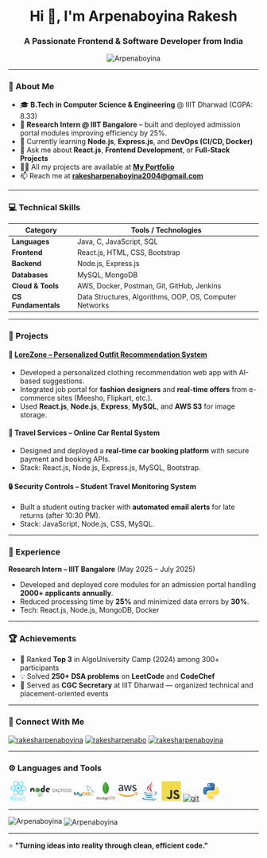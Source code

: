 <h1 align="center">Hi 👋, I'm Arpenaboyina Rakesh</h1>
<h3 align="center">A Passionate Frontend & Software Developer from India</h3>

<p align="center">
  <img src="https://komarev.com/ghpvc/?username=Arpenaboyina&label=Profile%20views&color=0e75b6&style=flat" alt="Arpenaboyina" />
</p>

---

### 🌟 About Me
- 🎓 **B.Tech in Computer Science & Engineering** @ IIIT Dharwad (CGPA: 8.33)  
- 💼 **Research Intern @ IIIT Bangalore** – built and deployed admission portal modules improving efficiency by 25%.
- 🌱 Currently learning **Node.js**, **Express.js**, and **DevOps (CI/CD, Docker)**
- 💬 Ask me about **React.js**, **Frontend Development**, or **Full-Stack Projects**
- 👨‍💻 All my projects are available at [**My Portfolio**](https://portfolio-website-iota-plum.vercel.app/)
- 📫 Reach me at **rakesharpenaboyina2004@gmail.com**

---

### 💻 Technical Skills

| Category | Tools / Technologies |
|-----------|----------------------|
| **Languages** | Java, C, JavaScript, SQL |
| **Frontend** | React.js, HTML, CSS, Bootstrap |
| **Backend** | Node.js, Express.js |
| **Databases** | MySQL, MongoDB |
| **Cloud & Tools** | AWS, Docker, Postman, Git, GitHub, Jenkins |
| **CS Fundamentals** | Data Structures, Algorithms, OOP, OS, Computer Networks |

---

### 🚀 Projects

#### 🧥 [LoreZone – Personalized Outfit Recommendation System](https://github.com/Arpenaboyina/LoreZone)
- Developed a personalized clothing recommendation web app with AI-based suggestions.
- Integrated job portal for **fashion designers** and **real-time offers** from e-commerce sites (Meesho, Flipkart, etc.).
- Used **React.js**, **Node.js**, **Express**, **MySQL**, and **AWS S3** for image storage.

#### 🧳 Travel Services – Online Car Rental System
- Designed and deployed a **real-time car booking platform** with secure payment and booking APIs.
- Stack: React.js, Node.js, Express.js, MySQL, Bootstrap.

#### 🔒 Security Controls – Student Travel Monitoring System
- Built a student outing tracker with **automated email alerts** for late returns (after 10:30 PM).
- Stack: JavaScript, Node.js, CSS, MySQL.

---

### 💼 Experience

**Research Intern – IIIT Bangalore** (May 2025 – July 2025)  
- Developed and deployed core modules for an admission portal handling **2000+ applicants annually**.  
- Reduced processing time by **25%** and minimized data errors by **30%**.  
- Tech: React.js, Node.js, MongoDB, Docker

---

### 🏆 Achievements
- 🥇 Ranked **Top 3** in AlgoUniversity Camp (2024) among 300+ participants  
- 💡 Solved **250+ DSA problems** on **LeetCode** and **CodeChef**  
- 👔 Served as **CGC Secretary** at IIIT Dharwad — organized technical and placement-oriented events  

---

### 🤝 Connect With Me

<p align="left">
<a href="https://www.linkedin.com/in/rakesharpenaboyina/" target="_blank"><img align="center" src="https://raw.githubusercontent.com/rahuldkjain/github-profile-readme-generator/master/src/images/icons/Social/linked-in-alt.svg" alt="rakesharpenaboyina" height="30" width="40" /></a>
<a href="https://www.codechef.com/users/rakesharpenabo" target="_blank"><img align="center" src="https://cdn.jsdelivr.net/npm/simple-icons@3.1.0/icons/codechef.svg" alt="rakesharpenabo" height="30" width="40" /></a>
<a href="https://leetcode.com/rakesharpenaboyina/" target="_blank"><img align="center" src="https://raw.githubusercontent.com/rahuldkjain/github-profile-readme-generator/master/src/images/icons/Social/leet-code.svg" alt="rakesharpenaboyina" height="30" width="40" /></a>
</p>

---

### ⚙️ Languages and Tools
<p align="left">
<a href="https://reactjs.org/" target="_blank"><img src="https://raw.githubusercontent.com/devicons/devicon/master/icons/react/react-original-wordmark.svg" alt="react" width="40" height="40"/></a>
<a href="https://nodejs.org" target="_blank"><img src="https://raw.githubusercontent.com/devicons/devicon/master/icons/nodejs/nodejs-original-wordmark.svg" alt="nodejs" width="40" height="40"/></a>
<a href="https://expressjs.com" target="_blank"><img src="https://raw.githubusercontent.com/devicons/devicon/master/icons/express/express-original-wordmark.svg" alt="express" width="40" height="40"/></a>
<a href="https://www.mysql.com/" target="_blank"><img src="https://raw.githubusercontent.com/devicons/devicon/master/icons/mysql/mysql-original-wordmark.svg" alt="mysql" width="40" height="40"/></a>
<a href="https://www.mongodb.com/" target="_blank"><img src="https://raw.githubusercontent.com/devicons/devicon/master/icons/mongodb/mongodb-original-wordmark.svg" alt="mongodb" width="40" height="40"/></a>
<a href="https://aws.amazon.com" target="_blank"><img src="https://raw.githubusercontent.com/devicons/devicon/master/icons/amazonwebservices/amazonwebservices-original-wordmark.svg" alt="aws" width="40" height="40"/></a>
<a href="https://www.java.com" target="_blank"><img src="https://raw.githubusercontent.com/devicons/devicon/master/icons/java/java-original.svg" alt="java" width="40" height="40"/></a>
<a href="https://developer.mozilla.org/en-US/docs/Web/JavaScript" target="_blank"><img src="https://raw.githubusercontent.com/devicons/devicon/master/icons/javascript/javascript-original.svg" alt="javascript" width="40" height="40"/></a>
<a href="https://git-scm.com/" target="_blank"><img src="https://www.vectorlogo.zone/logos/git-scm/git-scm-icon.svg" alt="git" width="40" height="40"/></a>
<a href="https://www.python.org" target="_blank"><img src="https://raw.githubusercontent.com/devicons/devicon/master/icons/python/python-original.svg" alt="python" width="40" height="40"/></a>
</p>

---

<p><img align="left" src="https://github-readme-stats.vercel.app/api/top-langs?username=Arpenaboyina&show_icons=true&locale=en&layout=compact" alt="Arpenaboyina" /></p>
<p>&nbsp;<img align="center" src="https://github-readme-stats.vercel.app/api?username=Arpenaboyina&show_icons=true&locale=en" alt="Arpenaboyina" /></p>

---

⭐ **"Turning ideas into reality through clean, efficient code."**
